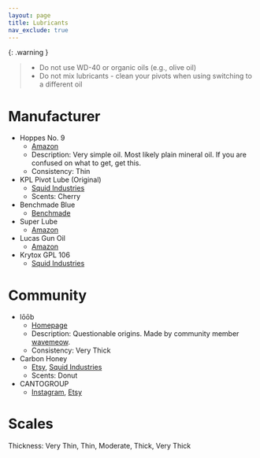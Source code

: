 ```yaml
---
layout: page
title: Lubricants
nav_exclude: true
---
```

{: .warning }
> - Do not use WD-40 or organic oils (e.g., olive oil)
> - Do not mix lubricants - clean your pivots when using switching to a different oil

# Manufacturer
- Hoppes No. 9
    - [Amazon](https://www.amazon.com/Hoppes-No-Lubricating-Oil-Bottle/dp/B000PW64JY/ref=sr_1_2?dchild=1&keywords=Hopps+9+oil&qid=1633654767&sr=8-2)
    - Description: Very simple oil. Most likely plain mineral oil. If you are confused on what to get, get this.
    - Consistency: Thin
- KPL Pivot Lube (Original)
    - [Squid Industries](https://www.squidindustries.co/products/kpl-knife-lube)
    - Scents: Cherry
- Benchmade Blue  
     - [Benchmade](https://www.benchmade.com/bluelubetm-ae08c3cc7daf0d5fe2214110d86e4890.html)
- Super Lube  
    - [Amazon](https://www.amazon.com/gp/product/B000UKUHXK/ref=ox_sc_rp_title_rp_5?smid=&psc=1&pf_rd_p=bf2283c9-4698-4113-8444-26b82a8b2c6f&pd_rd_wg=c2L1A&pd_rd_i=B000UKUHXK&pd_rd_w=Fewb2&pd_rd_r=4dd578e3-58f9-4fd9-bdca-a9c4400518a5)
- Lucas Gun Oil  
    - [Amazon](https://www.amazon.com/Lucas-Oil-10877-Extreme-Duty/dp/B07656VLLG/ref=sr_1_2?keywords=lucas+gun+oil+extreme+duty&qid=1661808600&sprefix=lucas+gun+oil+extreme%2Caps%2C781&sr=8-2)
- Krytox GPL 106
    - [Squid Industries](https://www.squidindustries.co/products/krytox-106-lubricating-oil)


# Community
- lōōb  
    - [Homepage](https://wavemeow.xyz/loob)
    - Description: Questionable origins. Made by community member [wavemeow](https://www.instagram.com/kurochow/reels/).
    - Consistency: Very Thick
- Carbon Honey  
    - [Etsy](https://www.etsy.com/uk/shop/CarbonHoneyOil?ref=nla_listing_details), [Squid Industries](https://www.squidindustries.co/products/carbon-honey)
    - Scents: Donut
- CANTOGROUP
    - [Instagram](https://www.instagram.com/canto.group/?hl=en), [Etsy](https://www.etsy.com/shop/cantogroup?ref=nla_listing_details&dd_referrer=https%3A%2F%2Fwww.etsy.com%2Flisting%2F1778915643%2Fcantogroup-balisong-oil%3Fref%3Dshop_home_active_1%26crt%3D1%26logging_key%3D566ee48f4d719f1a33d2fdfd00c6550592a08353%253A1778915643%26load_webview%3D1%26bid%3D51EWTV4HOG16r-EO38SuxMcTKFCP)

# Scales
Thickness: Very Thin, Thin, Moderate, Thick, Very Thick